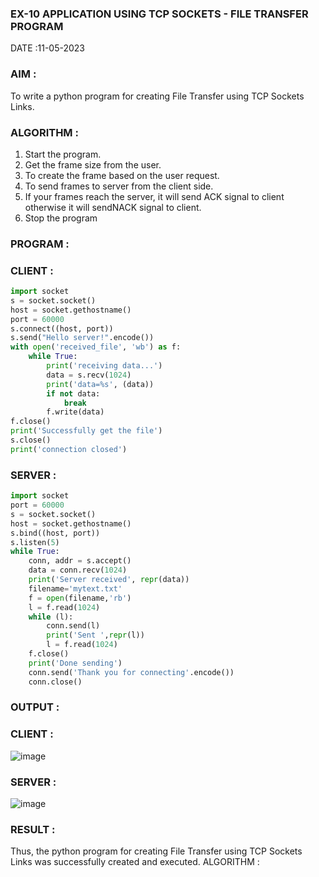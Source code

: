 
### EX-10 APPLICATION USING TCP SOCKETS - FILE TRANSFER PROGRAM

DATE :11-05-2023

### AIM :

To write a python program for creating File Transfer using TCP Sockets Links.

### ALGORITHM :

1. Start the program.
2. Get the frame size from the user.
3. To create the frame based on the user request.
4. To send frames to server from the client side.
5. If your frames reach the server, it will send ACK signal to client otherwise it will sendNACK signal to    client.
6. Stop the program

### PROGRAM :

### CLIENT :
```py
import socket
s = socket.socket()
host = socket.gethostname()
port = 60000
s.connect((host, port))
s.send("Hello server!".encode())
with open('received_file', 'wb') as f:
    while True:
        print('receiving data...')
        data = s.recv(1024)
        print('data=%s', (data))
        if not data:
            break
        f.write(data)
f.close()
print('Successfully get the file')
s.close()
print('connection closed')
```
### SERVER :
```py
import socket
port = 60000
s = socket.socket()
host = socket.gethostname()
s.bind((host, port))
s.listen(5)
while True:
    conn, addr = s.accept()
    data = conn.recv(1024)
    print('Server received', repr(data))
    filename='mytext.txt'
    f = open(filename,'rb')
    l = f.read(1024)
    while (l):
        conn.send(l)
        print('Sent ',repr(l))
        l = f.read(1024)
    f.close()
    print('Done sending')
    conn.send('Thank you for connecting'.encode())
    conn.close()
```

### OUTPUT :

### CLIENT :

![image](https://github.com/Bhargava-123/EX-10/assets/85554376/a98f5f11-d2df-416b-870f-8b0a1b8cf108)


### SERVER :

![image](https://github.com/Bhargava-123/EX-10/assets/85554376/d074e8b8-b1cc-4b16-af18-e64a7e01677f)


### RESULT :

Thus, the python program for creating File Transfer using TCP Sockets Links was successfully created and executed.
ALGORITHM :

